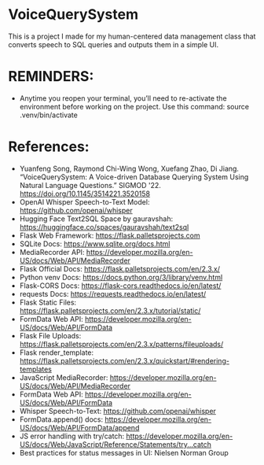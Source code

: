 # VoiceQuerySystem
This is a project I made for my human-centered data management class that converts speech to SQL queries and outputs them in a simple UI.

# REMINDERS:
 -  Anytime you reopen your terminal, you’ll need to re-activate the environment before working on the project.
 Use this command: 
 source .venv/bin/activate


# References:
- Yuanfeng Song, Raymond Chi-Wing Wong, Xuefang Zhao, Di Jiang. “VoiceQuerySystem: A Voice-driven Database Querying System Using Natural Language Questions.” SIGMOD '22. https://doi.org/10.1145/3514221.3520158
- OpenAI Whisper Speech-to-Text Model: https://github.com/openai/whisper
- Hugging Face Text2SQL Space by gauravshah: https://huggingface.co/spaces/gauravshah/text2sql
- Flask Web Framework: https://flask.palletsprojects.com
- SQLite Docs: https://www.sqlite.org/docs.html
- MediaRecorder API: https://developer.mozilla.org/en-US/docs/Web/API/MediaRecorder
- Flask Official Docs: https://flask.palletsprojects.com/en/2.3.x/
- Python venv Docs: https://docs.python.org/3/library/venv.html
- Flask-CORS Docs: https://flask-cors.readthedocs.io/en/latest/
- requests Docs: https://requests.readthedocs.io/en/latest/
- Flask Static Files: https://flask.palletsprojects.com/en/2.3.x/tutorial/static/
- FormData Web API: https://developer.mozilla.org/en-US/docs/Web/API/FormData
- Flask File Uploads: https://flask.palletsprojects.com/en/2.3.x/patterns/fileuploads/
- Flask render_template: https://flask.palletsprojects.com/en/2.3.x/quickstart/#rendering-templates
- JavaScript MediaRecorder: https://developer.mozilla.org/en-US/docs/Web/API/MediaRecorder
- FormData Web API: https://developer.mozilla.org/en-US/docs/Web/API/FormData
- Whisper Speech-to-Text: https://github.com/openai/whisper
- FormData.append() docs: https://developer.mozilla.org/en-US/docs/Web/API/FormData/append
- JS error handling with try/catch: https://developer.mozilla.org/en-US/docs/Web/JavaScript/Reference/Statements/try...catch
- Best practices for status messages in UI: Nielsen Norman Group